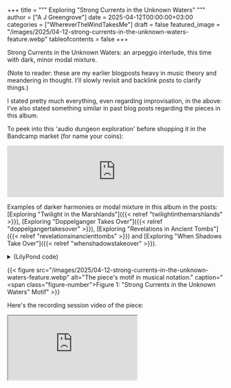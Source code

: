 +++
title = """
  Exploring "Strong Currents in the Unknown Waters"
  """
author = ["A J Greengrove"]
date = 2025-04-12T00:00:00+03:00
categories = ["WhereverTheWindTakesMe"]
draft = false
featured_image = "/images/2025/04-12-strong-currents-in-the-unknown-waters-feature.webp"
tableofcontents = false
+++

Strong Currents in the Unknown Waters:
an arpeggio interlude, this time with dark, minor modal mixture.

(Note to reader: these are my earlier blogposts heavy in music theory and meandering in thought. I'll slowly revisit and backlink posts to clarify things.)

I stated pretty much everything,
even regarding improvisation,
in the above:
I’ve also stated something similar
in past blog posts
regarding the pieces in this album.

To peek into this 'audio dungeon exploration'
before shopping it in the Bandcamp market (for name your coins):
<div class="org-bandcamp-track"> <iframe style="border: 0; width: 100%; height: 120px;" src="https://bandcamp.com/EmbeddedPlayer/album= 3014684465/size=large/bgcol=ffffff/linkcol=2ebd35/tracklist=false/artwork=small/track=1549624496/transparent=true/" seamless><a href="https://ajgreengrove.bandcamp.com/album/ wherever-the-wind-takes-me"> "Wherever The Wind Takes Me" by A J Greengrove</a></iframe>

Examples of darker harmonies
or modal mixture in this album in the posts:
[Exploring "Twilight in the Marshlands"]({{< relref "twilightinthemarshlands" >}}),
[Exploring "Doppelganger Takes Over"]({{< relref "doppelgangertakesover" >}}),
[Exploring "Revelations in Ancient Tombs"]({{< relref "revelationsinancienttombs" >}})
and [Exploring "When Shadows Take Over"]({{< relref "whenshadowstakeover" >}}).

<details>
<summary>(LilyPond code)</summary>
<div class="details">

```lilypond
#(ly:set-option 'resolution 200)
\version "2.24.4"
\language "english"
\pointAndClickOff
\header { tagline = "" }
melody = \relative e {
  \repeat unfold 2 { e,8 b' e fs g fs e b }
  \repeat unfold 2 { g c ef f g f ef c }
}
\score {
  <<
    \time 4/4
    \new Staff { \clef "bass" \melody }
    \new TabStaff \with {} <<
      \new TabVoice { \melody }
    >>
  >>
}
```
</div>
</details>

<a id="figure--fig:04-12-strong-currents-in-the-unknown-waters-feature.webp"></a>

{{< figure src="/images/2025/04-12-strong-currents-in-the-unknown-waters-feature.webp" alt="The piece's motif in musical notation." caption="<span class=\"figure-number\">Figure 1: </span>\"Strong Currents in the Unknown Waters\" Motif" >}}

Here's the recording session video of the piece:
<div class="org-youtube"><iframe src="https://www.youtube.com/embed/bpFnglIh8cs" allowfullscreen title="YouTube Video"></iframe></div>
